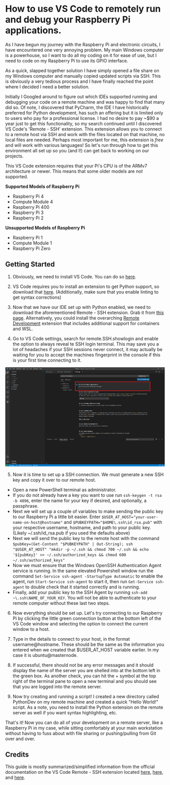 # How to use VS Code to remotely run and debug your Raspberry Pi applications.

As I have begun my journey with the Raspberry Pi and electronic circuits, I have encountered one very annoying problem.
My main Windows computer is a powerhouse, so I want to do all my coding on it for ease of use, but I need to code on my Raspberry Pi to use its GPIO interface.

As a quick, slapped together solution I have simply opened a file share on my Windows computer and manually copied updated scripts via SSH. This is obviously a very tedious process and I have finally reached the point where I decided I need a better solution.  

Initially I Googled around to figure out which IDEs supported running and debugging your code on a remote machine and was happy to find that many did so. Of note, I discovered that PyCharm, the IDE I have historically preferred for Python development, has such an offering but it is limited only to users who pay for a professional license. I had no desire to pay ~$90 a year just to get this functionality, so my search continued until I discovered VS Code's 'Remote - SSH' extension. This extension allows you to connect to a remote host via SSH and work with the files located on that machine, no local files are needed. Perhaps most important for me, this extension is *free* and will work with various languages! So let's run through how to get this environment all set up so you (and I!) can get back to working on our projects.  

This VS Code extension requires that your Pi's CPU is of the ARMv7 architecture or newer. This means that some older models are *not* supported.

**Supported Models of Raspberry Pi**

- Raspberry Pi 4
- Compute Module 4
- Raspberry Pi 400
- Raspberry Pi 3
- Raspberry Pi 2

**Unsupported Models of Raspberry Pi**
- Raspberry Pi 1
- Compute Module 1
- Raspberry Pi Zero

## Getting Started
1. Obviously, we need to install VS Code. You can do so [here](https://code.visualstudio.com/docs/remote/troubleshooting#_installing-a-supported-ssh-client).

2. VS Code requires you to install an extension to get Python support, so download that [here](https://marketplace.visualstudio.com/items?itemName=ms-python.python). (Additionally, make sure that you enable linting to get syntax corrections)

3. Now that we have our IDE set up with Python enabled, we need to download the aforementioned Remote - SSH extension. Grab it from [this page](https://marketplace.visualstudio.com/items?itemName=ms-vscode-remote.remote-ssh). Alternatively, you could install the overarching [Remote Development](https://marketplace.visualstudio.com/items?itemName=ms-vscode-remote.vscode-remote-extensionpack) extension that includes additional support for containers and WSL.

3. Go to VS Code settings, search for remote.SSH.showlogin and enable the option to always reveal te SSH login terminal. This may save you a lot of headaches if your SSH sessions never connect, it may actually be waiting for you to accept the machines fingerprint in the console if this is your first time connecting to it.

![Image One](./one.png)

<!--- 4. Windows runs an outdated version of ssh-agent by default that makes it impossible to connect without first manually updating it. So, we must download the updated version from GitHub [here](https://github.com/PowerShell/Win32-OpenSSH/releases), extract that file, then run the install-sshd.ps1 PowerShell script. (I am seriously starting to hate Windows because of stuff like this) --->

5. Now it is time to set up a SSH connection. We must generate a new SSH key and copy it over to our remote host.
  - Open a new PowerShell terminal as administrator.
  - If you do not already have a key you want to use run ```ssh-keygen -t rsa -b 4096```, enter the name for your key if desired, and optionally, a passphrase.
  - Next we will set up a couple of variables to make sending the public key to our Raspberry Pi a little bit easier. Enter ```$USER_AT_HOST="your-user-name-on-host@hostname"``` and ```$PUBKEYPATH="$HOME\.ssh\id_rsa.pub"``` with your respective username, hostname, and path to your public key. (Likely ~/.ssh/id_rsa.pub if you used the defaults above)
  - Next we will send the public key to the remote host with the command ```$pubKey=(Get-Content "$PUBKEYPATH" | Out-String); ssh "$USER_AT_HOST" "mkdir -p ~/.ssh && chmod 700 ~/.ssh && echo '${pubKey}' >> ~/.ssh/authorized_keys && chmod 600 ~/.ssh/authorized_keys"```
  - Now we must ensure that the Windows OpenSSH Authentication Agent service is running. In the same elevated Powershell window run the command ```Set-Service ssh-agent -StartupType Automatic``` to enable the agent, run ```Start-Service ssh-agent``` to start it, then run ```Get-Service ssh-agent``` to double check that it started correctly and is running.
  - Finally, add your public key to the SSH Agent by running ```ssh-add ~\.ssh\NAME_OF_YOUR_KEY```. You will not be able to authenticate to your remote computer without these last two steps.

6. Now everything should be set up. Let's try connecting to our Raspberry Pi by clicking the little green connection button at the bottom left of the VS Code window and selecting the option to connect the current window to a host.

7. Type in the details to connect to your host, in the format username@hostname. These should be the same as the information you entered when we created that $USER_AT_HOST variable earlier. In my case it is ubuntu@masternode.

8. If successful, there should not be any error messages and it should display the name of the server you are shelled into at the bottom left in the green box. As another check, you can hit the + symbol at the top right of the terminal pane to open a new terminal and you should see that you are logged into the remote server.

9. Now try creating and running a script! I created a new directory called PythonDev on my remote machine and created a quick "Hello World!" script. As a note, you need to install the Python extension on the remote server as well if you want syntax highlighting, etc.

That's it! Now you can do all of your development on a remote server, like a Raspberry Pi in my case, while sitting comfortably at your main workstation without having to fuss about with file sharing or pushing/pulling from Git over and over.

## Credits
This guide is mostly summarized/simplified information from the official documentation on the VS Code Remote - SSH extension located [here](https://code.visualstudio.com/docs/remote/troubleshooting#_installing-a-supported-ssh-client), [here](https://code.visualstudio.com/docs/remote/ssh-tutorial), and [here](https://code.visualstudio.com/docs/remote/ssh).
